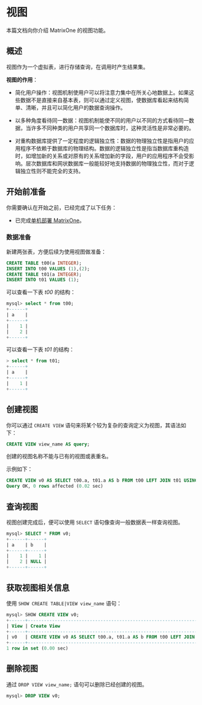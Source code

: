 # 视图

本篇文档向你介绍 MatrixOne 的视图功能。

## 概述

视图作为一个虚拟表，进行存储查询，在调用时产生结果集。

**视图的作用**：

- 简化用户操作：视图机制使用户可以将注意力集中在所关心地数据上。如果这些数据不是直接来自基本表，则可以通过定义视图，使数据库看起来结构简单、清晰，并且可以简化用户的数据查询操作。

- 以多种角度看待同一数据：视图机制能使不同的用户以不同的方式看待同一数据，当许多不同种类的用户共享同一个数据库时，这种灵活性是非常必要的。

- 对重构数据库提供了一定程度的逻辑独立性：数据的物理独立性是指用户的应用程序不依赖于数据库的物理结构。数据的逻辑独立性是指当数据库重构造时，如增加新的关系或对原有的关系增加新的字段，用户的应用程序不会受影响。层次数据库和网状数据库一般能较好地支持数据的物理独立性，而对于逻辑独立性则不能完全的支持。

## 开始前准备

你需要确认在开始之前，已经完成了以下任务：

- 已完成[单机部署 MatrixOne](../../Get-Started/install-standalone-matrixone.md)。

### 数据准备

新建两张表，方便后续为使用视图做准备：

```sql
CREATE TABLE t00(a INTEGER);
INSERT INTO t00 VALUES (1),(2);
CREATE TABLE t01(a INTEGER);
INSERT INTO t01 VALUES (1);
```

可以查看一下表 *t00* 的结构：

```sql
mysql> select * from t00;
+------+
| a    |
+------+
|    1 |
|    2 |
+------+
```

可以查看一下表 *t01* 的结构：

```sql
> select * from t01;
+------+
| a    |
+------+
|    1 |
+------+
```

## 创建视图

你可以通过 `CREATE VIEW` 语句来将某个较为复杂的查询定义为视图，其语法如下：

```sql
CREATE VIEW view_name AS query;
```

创建的视图名称不能与已有的视图或表重名。

示例如下：

```sql
CREATE VIEW v0 AS SELECT t00.a, t01.a AS b FROM t00 LEFT JOIN t01 USING(a);
Query OK, 0 rows affected (0.02 sec)
```

## 查询视图

视图创建完成后，便可以使用 `SELECT` 语句像查询一般数据表一样查询视图。

```sql
mysql> SELECT * FROM v0;
+------+------+
| a    | b    |
+------+------+
|    1 |    1 |
|    2 | NULL |
+------+------+
```

## 获取视图相关信息

使用 `SHOW CREATE TABLE|VIEW view_name` 语句：

```sql
mysql> SHOW CREATE VIEW v0;
+------+----------------------------------------------------------------------------+
| View | Create View                                                                |
+------+----------------------------------------------------------------------------+
| v0   | CREATE VIEW v0 AS SELECT t00.a, t01.a AS b FROM t00 LEFT JOIN t01 USING(a) |
+------+----------------------------------------------------------------------------+
1 row in set (0.00 sec)
```

## 删除视图

通过 `DROP VIEW view_name;` 语句可以删除已经创建的视图。

```sql
mysql> DROP VIEW v0;
```
